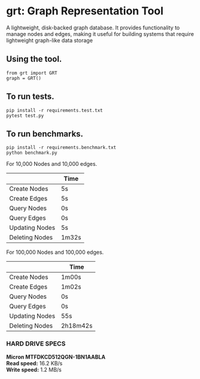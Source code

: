 # grt: Graph Representation Tool

A lightweight, disk-backed graph database. It provides functionality to manage nodes and edges,
making it useful for building systems that require lightweight graph-like data storage

## Using the tool.

    from grt import GRT
    graph = GRT()
    

## To run tests.

    pip install -r requirements.test.txt
    pytest test.py

## To run benchmarks.

    pip install -r requirements.benchmark.txt
    python benchmark.py

For 10,000 Nodes and 10,000 edges.

|                   | Time  |
|---                |---    |
| Create Nodes      | 5s    |
| Create Edges      | 5s    |
| Query Nodes       | 0s    |
| Query Edges       | 0s    |
| Updating Nodes    | 5s    |
| Deleting Nodes    | 1m32s |

For 100,000 Nodes and 100,000 edges.

|                   | Time  |
|---                |---    |
| Create Nodes      | 1m00s |
| Create Edges      | 1m02s |
| Query Nodes       | 0s    |
| Query Edges       | 0s    |
| Updating Nodes    | 55s   |
| Deleting Nodes    | 2h18m42s |


### HARD DRIVE SPECS

**Micron MTFDKCD512QGN-1BN1AABLA**  
**Read speed:** 16.2 KB/s  
**Write speed:** 1.2 MB/s  
